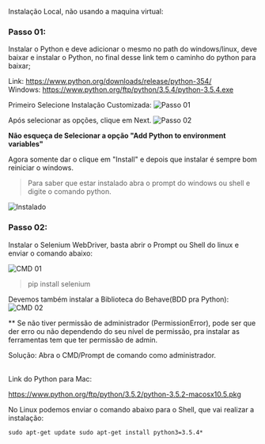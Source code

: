 Instalação Local, não usando a maquina virtual:

### Passo 01:
Instalar o Python e deve adicionar o mesmo no path do windows/linux, deve baixar e instalar o Python, no final desse link tem o caminho do python para baixar;

Link: https://www.python.org/downloads/release/python-354/  
Windows: https://www.python.org/ftp/python/3.5.4/python-3.5.4.exe  

Primeiro Selecione Instalação Customizada:
![Passo 01](https://udemy-images.s3.amazonaws.com/redactor/raw/2017-09-09_17-22-33-8c9f2cea6c073fc7ddab859c6727d76f.PNG)

Após selecionar as opções, clique em Next.
![Passo 02](https://udemy-images.s3.amazonaws.com/redactor/raw/2017-09-09_17-22-33-9d6071fbf363b287d9a6d97c40da364a.PNG)

**Não esqueça de Selecionar a opção "Add Python to environment variables"**

Agora somente dar o clique em "Install" e depois que instalar é sempre bom reiniciar o windows.

> Para saber que estar instalado abra o prompt do windows ou shell e digite o comando python.

![Instalado](https://udemy-images.s3.amazonaws.com/redactor/raw/2018-04-01_18-42-16-bd05ac9e066c128e45f8b7d3abd89854.png)


### Passo 02:

Instalar o Selenium WebDriver, basta abrir o Prompt ou Shell do linux e enviar o comando abaixo:  
  
![CMD 01](https://udemy-images.s3.amazonaws.com/redactor/2017-06-25_20-01-19-93640a82f73ef783ba5429dfa2245949/Captura%20de%20tela%202017-06-25%2017.01.09.png)  

> pip install selenium  

Devemos também instalar a Biblioteca do Behave(BDD pra Python):  
![CMD 02](https://udemy-images.s3.amazonaws.com/redactor/raw/2017-09-09_17-34-27-8956c704d79af560e9cc531553780796.PNG)


** Se não tiver permissão de administrador (PermissionError), pode ser que der erro ou não dependendo do seu nível de permissão, pra instalar as ferramentas tem que ter permissão de admin.  

Solução: Abra o CMD/Prompt de comando como administrador. 

<br/>
Link do Python para Mac:

https://www.python.org/ftp/python/3.5.2/python-3.5.2-macosx10.5.pkg

No Linux podemos enviar o comando abaixo para o Shell, que vai realizar a instalação:
```shell
sudo apt-get update sudo apt-get install python3=3.5.4*
```
